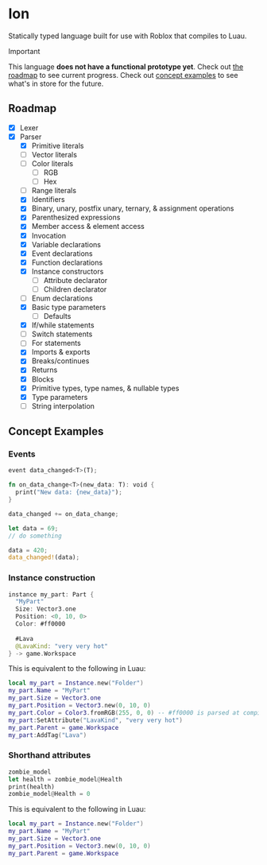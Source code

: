 # Ion

Statically typed language built for use with Roblox that compiles to Luau.

> [!IMPORTANT]
> This language **does not have a functional prototype yet**. Check out [the roadmap](#roadmap) to see current progress.
> Check out [concept examples](#concept-examples) to see what's in store for the future.

## Roadmap

- [x] Lexer
- [x] Parser
    - [x] Primitive literals
    - [ ] Vector literals
    - [ ] Color literals
        - [ ] RGB
        - [ ] Hex
    - [ ] Range literals
    - [x] Identifiers
    - [x] Binary, unary, postfix unary, ternary, & assignment operations
    - [x] Parenthesized expressions
    - [x] Member access & element access
    - [x] Invocation
    - [x] Variable declarations
    - [x] Event declarations
    - [x] Function declarations
    - [x] Instance constructors
        - [ ] Attribute declarator
        - [ ] Children declarator
    - [ ] Enum declarations
    - [x] Basic type parameters
        - [ ] Defaults
    - [x] If/while statements
    - [ ] Switch statements
    - [ ] For statements
    - [x] Imports & exports
    - [x] Breaks/continues
    - [x] Returns
    - [x] Blocks
    - [x] Primitive types, type names, & nullable types
    - [x] Type parameters
    - [ ] String interpolation

## Concept Examples

### Events

```rs
event data_changed<T>(T);

fn on_data_change<T>(new_data: T): void {
  print("New data: {new_data}");
}

data_changed += on_data_change;

let data = 69;
// do something

data = 420;
data_changed!(data);
```

### Instance construction

```swift
instance my_part: Part {
  "MyPart"
  Size: Vector3.one
  Position: <0, 10, 0>
  Color: #ff0000
  
  #Lava
  @LavaKind: "very very hot"
} -> game.Workspace
```

This is equivalent to the following in Luau:

```lua
local my_part = Instance.new("Folder")
my_part.Name = "MyPart"
my_part.Size = Vector3.one
my_part.Position = Vector3.new(0, 10, 0)
my_part.Color = Color3.fromRGB(255, 0, 0) -- #ff0000 is parsed at compile-time to avoid .fromHex()
my_part:SetAttribute("LavaKind", "very very hot")
my_part.Parent = game.Workspace
my_part:AddTag("Lava")
```

### Shorthand attributes

```rs
zombie_model
let health = zombie_model@Health
print(health)
zombie_model@Health = 0
```

This is equivalent to the following in Luau:

```lua
local my_part = Instance.new("Folder")
my_part.Name = "MyPart"
my_part.Size = Vector3.one
my_part.Position = Vector3.new(0, 10, 0)
my_part.Parent = game.Workspace
```